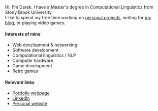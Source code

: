 Hi, I'm Derek. I have a Master's degree in Computational Linguistics from Stony Brook University.  
I like to spend my free time working on [personal projects](https://derekandersen.net/projects), writing for [my blog](https://derekandersen.net/blog), or playing video games.

#### Interests of mine

- Web development & networking
- Software development
- Computational linguistics / NLP
- Computer hardware
- Game development
- Retro games

#### Relevant links

- [Portfolio webpage](https://dechrissen.github.io/)
- [LinkedIn](https://www.linkedin.com/in/derekcandersen/)
- [Personal website](https://www.derekandersen.net/) 
